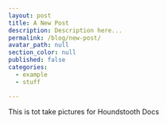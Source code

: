 ```yaml
---
layout: post
title: A New Post
description: Description here...
permalink: /blog/new-post/
avatar_path: null
section_color: null
published: false
categories:
  - example
  - stuff

---
```

<p>This is tot take pictures for Houndstooth Docs</p>
